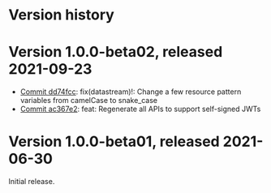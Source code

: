 # Version history

# Version 1.0.0-beta02, released 2021-09-23

- [Commit dd74fcc](https://github.com/googleapis/google-cloud-dotnet/commit/dd74fcc): fix(datastream)!: Change a few resource pattern variables from camelCase to snake_case
- [Commit ac367e2](https://github.com/googleapis/google-cloud-dotnet/commit/ac367e2): feat: Regenerate all APIs to support self-signed JWTs

# Version 1.0.0-beta01, released 2021-06-30

Initial release.
